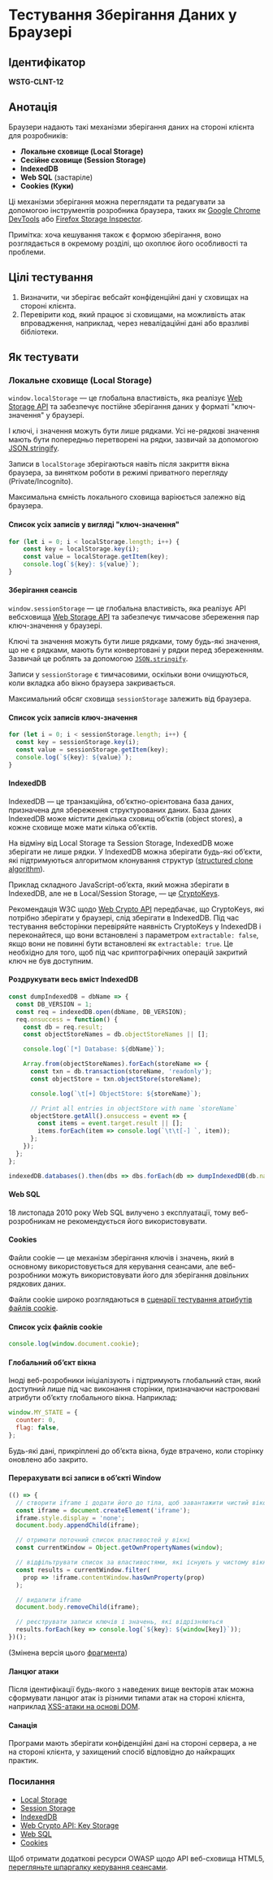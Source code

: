 
# Тестування Зберігання Даних у Браузері

## Ідентифікатор
**WSTG-CLNT-12**

## Анотація

Браузери надають такі механізми зберігання даних на стороні клієнта для розробників:

- **Локальне сховище (Local Storage)**
- **Сесійне сховище (Session Storage)**
- **IndexedDB**
- **Web SQL** (застаріле)
- **Cookies (Куки)**

Ці механізми зберігання можна переглядати та редагувати за допомогою інструментів розробника браузера, таких як [Google Chrome DevTools](https://developer.chrome.com/docs/devtools/) або [Firefox Storage Inspector](https://firefox-source-docs.mozilla.org/devtools-user/storage_inspector/index.html).

Примітка: хоча кешування також є формою зберігання, воно розглядається в окремому розділі, що охоплює його особливості та проблеми.

## Цілі тестування
1. Визначити, чи зберігає вебсайт конфіденційні дані у сховищах на стороні клієнта.
2. Перевірити код, який працює зі сховищами, на можливість атак впровадження, наприклад, через невалідаційні дані або вразливі бібліотеки.

## Як тестувати

### Локальне сховище (Local Storage)

`window.localStorage` — це глобальна властивість, яка реалізує [Web Storage API](https://developer.mozilla.org/en-US/docs/Web/API/Web_Storage_API) та забезпечує постійне зберігання даних у форматі "ключ-значення" у браузері.

І ключі, і значення можуть бути лише рядками. Усі не-рядкові значення мають бути попередньо перетворені на рядки, зазвичай за допомогою [JSON.stringify](https://developer.mozilla.org/en-US/docs/Web/JavaScript/Reference/Global_Objects/JSON/stringify).

Записи в `localStorage` зберігаються навіть після закриття вікна браузера, за винятком роботи в режимі приватного перегляду (Private/Incognito).

Максимальна ємність локального сховища варіюється залежно від браузера.

#### Список усіх записів у вигляді "ключ-значення"

```javascript
for (let i = 0; i < localStorage.length; i++) {
    const key = localStorage.key(i);
    const value = localStorage.getItem(key);
    console.log(`${key}: ${value}`);
}
```

#### Зберігання сеансів

`window.sessionStorage` — це глобальна властивість, яка реалізує API вебсховища [Web Storage API](https://developer.mozilla.org/en-US/docs/Web/API/Web_Storage_API) та забезпечує тимчасове збереження пар ключ-значення у браузері.

Ключі та значення можуть бути лише рядками, тому будь-які значення, що не є рядками, мають бути конвертовані у рядки перед збереженням. Зазвичай це роблять за допомогою [`JSON.stringify`](https://developer.mozilla.org/en-US/docs/Web/JavaScript/Reference/Global_Objects/JSON/stringify).

Записи у `sessionStorage` є тимчасовими, оскільки вони очищуються, коли вкладка або вікно браузера закривається.

Максимальний обсяг сховища `sessionStorage` залежить від браузера.

#### Список усіх записів ключ-значення

```javascript
for (let i = 0; i < sessionStorage.length; i++) {
  const key = sessionStorage.key(i);
  const value = sessionStorage.getItem(key);
  console.log(`${key}: ${value}`);
}
```

#### IndexedDB

IndexedDB — це транзакційна, об’єктно-орієнтована база даних, призначена для збереження структурованих даних. База даних IndexedDB може містити декілька сховищ об’єктів (object stores), а кожне сховище може мати кілька об’єктів.

На відміну від Local Storage та Session Storage, IndexedDB може зберігати не лише рядки. У IndexedDB можна зберігати будь-які об’єкти, які підтримуються алгоритмом клонування структур ([structured clone algorithm](https://developer.mozilla.org/en-US/docs/Web/API/Web_Workers_API/Structured_clone_algorithm)).

Приклад складного JavaScript-об’єкта, який можна зберігати в IndexedDB, але не в Local/Session Storage, — це [CryptoKeys](https://developer.mozilla.org/en-US/docs/Web/API/CryptoKey).

Рекомендація W3C щодо [Web Crypto API](https://www.w3.org/TR/WebCryptoAPI/#concepts-key-storage) передбачає, що CryptoKeys, які потрібно зберігати у браузері, слід зберігати в IndexedDB. Під час тестування вебсторінки перевіряйте наявність CryptoKeys у IndexedDB і переконайтеся, що вони встановлені з параметром `extractable: false`, якщо вони не повинні бути встановлені як `extractable: true`. Це необхідно для того, щоб під час криптографічних операцій закритий ключ не був доступним.

#### Роздрукувати весь вміст IndexedDB

```javascript
const dumpIndexedDB = dbName => {
  const DB_VERSION = 1;
  const req = indexedDB.open(dbName, DB_VERSION);
  req.onsuccess = function() {
    const db = req.result;
    const objectStoreNames = db.objectStoreNames || [];

    console.log(`[*] Database: ${dbName}`);

    Array.from(objectStoreNames).forEach(storeName => {
      const txn = db.transaction(storeName, 'readonly');
      const objectStore = txn.objectStore(storeName);

      console.log(`\t[+] ObjectStore: ${storeName}`);

      // Print all entries in objectStore with name `storeName`
      objectStore.getAll().onsuccess = event => {
        const items = event.target.result || [];
        items.forEach(item => console.log(`\t\t[-] `, item));
      };
    });
  };
};

indexedDB.databases().then(dbs => dbs.forEach(db => dumpIndexedDB(db.name)));
```

#### Web SQL

18 листопада 2010 року Web SQL вилучено з експлуатації, тому веб-розробникам не рекомендується його використовувати.

#### Cookies

Файли cookie — це механізм зберігання ключів і значень, який в основному використовується для керування сеансами, але веб-розробники можуть використовувати його для зберігання довільних рядкових даних.

Файли cookie широко розглядаються в [сценарії тестування атрибутів файлів cookie](https://owasp.org/www-project-web-security-testing-guide/stable/4-Web_Application_Security_Testing/06-Session_Management_Testing/02-Testing_for_Cookies_Attributes).

#### Список усіх файлів cookie

```javascript
console.log(window.document.cookie);
```

#### Глобальний об’єкт вікна

Іноді веб-розробники ініціалізують і підтримують глобальний стан, який доступний лише під час виконання сторінки, призначаючи настроювані атрибути об’єкту глобального вікна. Наприклад:

```javascript
window.MY_STATE = {
  counter: 0,
  flag: false,
};
```

Будь-які дані, прикріплені до об’єкта вікна, буде втрачено, коли сторінку оновлено або закрито.

#### Перерахувати всі записи в об’єкті Window

```javascript
(() => {
  // створити iframe і додати його до тіла, щоб завантажити чистий віконний об’єкт
  const iframe = document.createElement('iframe');
  iframe.style.display = 'none';
  document.body.appendChild(iframe);

  // отримати поточний список властивостей у вікні
  const currentWindow = Object.getOwnPropertyNames(window);

  // відфільтрувати список за властивостями, які існують у чистому вікні
  const results = currentWindow.filter(
    prop => !iframe.contentWindow.hasOwnProperty(prop)
  );

  // видалити iframe
  document.body.removeChild(iframe);

  // реєструвати записи ключів і значень, які відрізняються
  results.forEach(key => console.log(`${key}: ${window[key]}`));
})();
```

(Змінена версія цього [фрагмента](https://stackoverflow.com/questions/17246309/get-all-user-defined-window-properties/17246535#17246535))

#### Ланцюг атаки

Після ідентифікації будь-якого з наведених вище векторів атак можна сформувати ланцюг атак із різними типами атак на стороні клієнта, наприклад [XSS-атаки на основі DOM](https://owasp.org/www-project-web-security-testing-guide/stable/4-Web_Application_Security_Testing/11-Client-side_Testing/01-Testing_for_DOM-based_Cross_Site_Scripting).

#### Санація

Програми мають зберігати конфіденційні дані на стороні сервера, а не на стороні клієнта, у захищений спосіб відповідно до найкращих практик.

### Посилання

- [Local Storage](https://developer.mozilla.org/en-US/docs/Web/API/Window/localStorage)
- [Session Storage](https://developer.mozilla.org/en-US/docs/Web/API/Window/sessionStorage)
- [IndexedDB](https://developer.mozilla.org/en-US/docs/Web/API/IndexedDB_API)
- [Web Crypto API: Key Storage](https://www.w3.org/TR/WebCryptoAPI/#concepts-key-storage)
- [Web SQL](https://www.w3.org/TR/webdatabase/)
- [Cookies](https://developer.mozilla.org/en-US/docs/Web/HTTP/Cookies)

Щоб отримати додаткові ресурси OWASP щодо API веб-сховища HTML5, [перегляньте шпаргалку керування сеансами](https://cheatsheetseries.owasp.org/cheatsheets/Session_Management_Cheat_Sheet.html#html5-web-storage-api).
